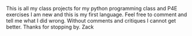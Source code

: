 This is all my class projects for my python programming class and P4E exercises
I am new and this is my first language.
Feel free to comment and tell me what I did wrong.
Without comments and critiques I cannot get better.
Thanks for stopping by. 
Zack
